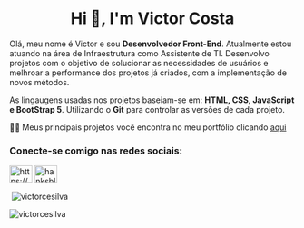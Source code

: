 <h1 align="center">Hi 👋, I'm Victor Costa</h1>

Olá, meu nome é Victor e sou **Desenvolvedor Front-End**. Atualmente estou atuando na área de Infraestrutura como Assistente de TI. 
Desenvolvo projetos com o objetivo de solucionar as necessidades de usuários e melhroar a performance dos projetos já criados, com a implementação de novos métodos.

As lingaugens usadas nos projetos baseiam-se em: **HTML, CSS, JavaScript e BootStrap 5**. Utilizando o **Git**
 para controlar as versões de cada projeto.
 
👨‍💻 Meus principais projetos você encontra no meu portfólio clicando [aqui](https://victorcesilva.github.io/Portfolio/)

<h3 align="left">Conecte-se comigo nas redes sociais:</h3>
<p align="left">
<a href="https://linkedin.com/in/https://www.linkedin.com/in/victor-costa-e-silva/" target="blank"><img align="center" src="https://raw.githubusercontent.com/rahuldkjain/github-profile-readme-generator/master/src/images/icons/Social/linked-in-alt.svg" alt="https://www.linkedin.com/in/victor-costa-e-silva/" height="30" width="40" /></a>
<a href="https://discord.gg/hanksblood" target="blank"><img align="center" src="https://raw.githubusercontent.com/rahuldkjain/github-profile-readme-generator/master/src/images/icons/Social/discord.svg" alt="hanksblood" height="30" width="40" /></a>
</p>

<p>&nbsp;<img align="center" src="https://github-readme-stats.vercel.app/api?username=victorcesilva&show_icons=true&locale=en" alt="victorcesilva" /></p>
<p><img align="left" src="https://github-readme-stats.vercel.app/api/top-langs?username=victorcesilva&show_icons=true&locale=en&layout=compact" alt="victorcesilva" /></p>




